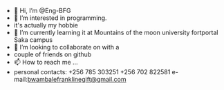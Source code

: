 - 👋 Hi, I’m @Eng-BFG
- 👀 I’m interested in programming.
- it's actually my hobbie 
- 🌱 I’m currently learning it at
Mountains of the moon university fortportal Saka campus 
- 💞️ I’m looking to collaborate on with a
- couple of friends on github
- 📫 How to reach me ...
- personal contacts: +256 785 303251
                     +256 702 822581
e-mail:bwambalefranklinegift@gmail.com
<!---
Eng-BFG/Eng-BFG is a ✨ special ✨ repository because its `README.md` (this file) appears on your GitHub profile.
You can click the Preview link to take a look at your changes.
--->
